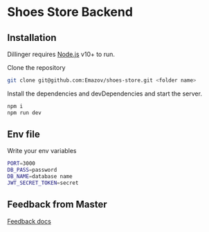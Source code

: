 # Shoes Store Backend

## Installation
Dillinger requires [Node.js](https://nodejs.org/) v10+ to run.

Clone the repository
```sh
git clone git@github.com:Emazov/shoes-store.git <folder name>
```
Install the dependencies and devDependencies and start the server.

```sh
npm i
npm run dev
```
## Env file
Write your env variables
```sh
PORT=3000
DB_PASS=password
DB_NAME=database name
JWT_SECRET_TOKEN=secret
```
## Feedback from Master
[Feedback docs](https://docs.google.com/document/d/1DGrIXF5Lf8ijz9EZ36MYdLiMW1Q-FocMnP_6z0r5jSA/edit?usp=sharing)

